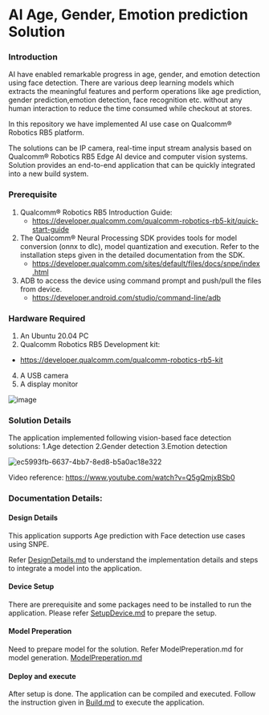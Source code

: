 ﻿# AI Age, Gender, Emotion prediction Solution 

### Introduction
AI have enabled remarkable progress in age, gender, and emotion detection using face detection. There are various deep learning models which extracts the meaningful features and perform operations like age prediction, gender prediction,emotion detection, face recognition etc. without any human interaction to reduce the time consumed while checkout at stores.

In this repository we have implemented AI use case on Qualcomm® Robotics RB5 platform.

The solutions can be IP camera, real-time input stream analysis based on Qualcomm® Robotics RB5 Edge AI device and computer vision systems. Solution provides an end-to-end application that can be quickly integrated into a new build system.

### Prerequisite
1.  Qualcomm® Robotics RB5 Introduction Guide: 
    * https://developer.qualcomm.com/qualcomm-robotics-rb5-kit/quick-start-guide
2.  The Qualcomm® Neural Processing SDK provides tools for model conversion (onnx to dlc), model quantization and execution. 
Refer to the installation steps given in the detailed documentation from the SDK.
    * https://developer.qualcomm.com/sites/default/files/docs/snpe/index.html
3.  ADB to access the device using command prompt and push/pull the files from device.
    * https://developer.android.com/studio/command-line/adb

### Hardware Required

1.	An Ubuntu 20.04 PC
2.	Qualcomm Robotics RB5 Development kit:
   * https://developer.qualcomm.com/qualcomm-robotics-rb5-kit
4.	A USB camera
5.	A display monitor

![image](https://github.com/quic/sample-apps-for-robotics-platforms/assets/131336334/fc1defbe-d04b-403b-967e-f43c9b713234)

### Solution Details
The application implemented following vision-based face detection solutions:
1.Age detection
2.Gender detection
3.Emotion detection

![ec5993fb-6637-4bb7-8ed8-b5a0ac18e322](https://github.com/quic/sample-apps-for-robotics-platforms/assets/131336334/cb3e7367-9c59-4561-aa89-d0fcd8d1d2a2)

Video reference: https://www.youtube.com/watch?v=Q5gQmjxBSb0


### Documentation Details:

#### Design Details
This application supports Age prediction with Face detection use cases using SNPE.

Refer [DesignDetails.md](./docs/DesignDetails.md) to understand the implementation details and steps to integrate a model into the application.

#### Device Setup

There are prerequisite and some packages need to be installed to run the application. Please refer [SetupDevice.md](./docs/SetupDevice.md) to prepare the setup.

#### Model Preperation
Need to prepare model for the solution. Refer ModelPreperation.md for model generation. [ModelPreperation.md](./docs/ModelPreperation.md)

#### Deploy and execute

After setup is done. The application can be compiled and executed. Follow the instruction given in [Build.md](./docs/Build.md) to execute the application.


